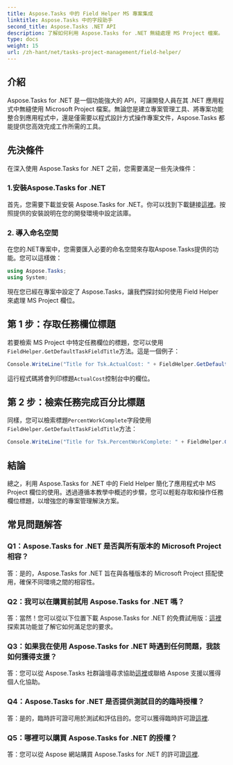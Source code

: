 ```yaml
---
title: Aspose.Tasks 中的 Field Helper MS 專案集成
linktitle: Aspose.Tasks 中的字段助手
second_title: Aspose.Tasks .NET API
description: 了解如何利用 Aspose.Tasks for .NET 無縫處理 MS Project 檔案。
type: docs
weight: 15
url: /zh-hant/net/tasks-project-management/field-helper/
---
```

## 介紹

Aspose.Tasks for .NET 是一個功能強大的 API，可讓開發人員在其 .NET 應用程式中無縫使用 Microsoft Project 檔案。無論您是建立專案管理工具、將專案功能整合到應用程式中，還是僅需要以程式設計方式操作專案文件，Aspose.Tasks 都能提供您高效完成工作所需的工具。

## 先決條件

在深入使用 Aspose.Tasks for .NET 之前，您需要滿足一些先決條件：

### 1.安裝Aspose.Tasks for .NET

首先，您需要下載並安裝 Aspose.Tasks for .NET。你可以找到下載鏈接[這裡](https://releases.aspose.com/tasks/net/)。按照提供的安裝說明在您的開發環境中設定該庫。

### 2. 導入命名空間

在您的.NET專案中，您需要匯入必要的命名空間來存取Aspose.Tasks提供的功能。您可以這樣做：

```csharp
using Aspose.Tasks;
using System;

```

現在您已經在專案中設定了 Aspose.Tasks，讓我們探討如何使用 Field Helper 來處理 MS Project 欄位。

## 第 1 步：存取任務欄位標題

若要檢索 MS Project 中特定任務欄位的標題，您可以使用`FieldHelper.GetDefaultTaskFieldTitle`方法。這是一個例子：

```csharp
Console.WriteLine("Title for Tsk.ActualCost: " + FieldHelper.GetDefaultTaskFieldTitle(Tsk.ActualCost.KeyType));
```

這行程式碼將會列印標題`ActualCost`控制台中的欄位。

## 第 2 步：檢索任務完成百分比標題

同樣，您可以檢索標題`PercentWorkComplete`字段使用`FieldHelper.GetDefaultTaskFieldTitle`方法：

```csharp
Console.WriteLine("Title for Tsk.PercentWorkComplete: " + FieldHelper.GetDefaultTaskFieldTitle(Tsk.PercentWorkComplete.KeyType));
```

## 結論

總之，利用 Aspose.Tasks for .NET 中的 Field Helper 簡化了應用程式中 MS Project 欄位的使用。透過遵循本教學中概述的步驟，您可以輕鬆存取和操作任務欄位標題，以增強您的專案管理解決方案。

## 常見問題解答

### Q1：Aspose.Tasks for .NET 是否與所有版本的 Microsoft Project 相容？

答：是的，Aspose.Tasks for .NET 旨在與各種版本的 Microsoft Project 搭配使用，確保不同環境之間的相容性。

### Q2：我可以在購買前試用 Aspose.Tasks for .NET 嗎？

答：當然！您可以從以下位置下載 Aspose.Tasks for .NET 的免費試用版：[這裡](https://releases.aspose.com/)探索其功能並了解它如何滿足您的要求。

### Q3：如果我在使用 Aspose.Tasks for .NET 時遇到任何問題，我該如何獲得支援？

答：您可以從 Aspose.Tasks 社群論壇尋求協助[這裡](https://forum.aspose.com/c/tasks/15)或聯絡 Aspose 支援以獲得個人化協助。

### Q4：Aspose.Tasks for .NET 是否提供測試目的的臨時授權？

答：是的，臨時許可證可用於測試和評估目的。您可以獲得臨時許可證[這裡](https://purchase.aspose.com/temporary-license/).

### Q5：哪裡可以購買 Aspose.Tasks for .NET 的授權？

答：您可以從 Aspose 網站購買 Aspose.Tasks for .NET 的許可證[這裡](https://purchase.aspose.com/buy).
